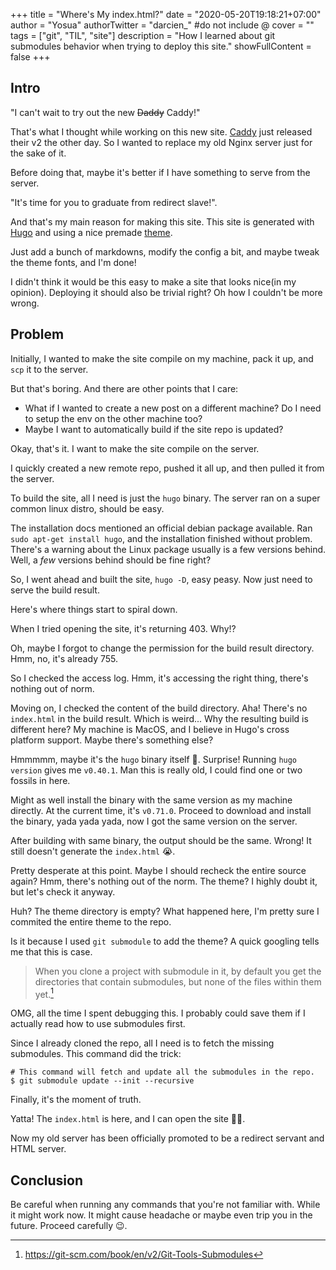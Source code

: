 +++
title = "Where's My index.html?"
date = "2020-05-20T19:18:21+07:00"
author = "Yosua"
authorTwitter = "darcien_" #do not include @
cover = ""
tags = ["git", "TIL", "site"]
description = "How I learned about git submodules behavior when trying to deploy this site."
showFullContent = false
+++

## Intro

"I can't wait to try out the new ~~Daddy~~ Caddy!"

That's what I thought while working on this new site.
[Caddy](https://caddyserver.com/v2) just released their v2 the other day.
So I wanted to replace my old Nginx server just for the sake of it.

Before doing that, maybe it's better if I have something to serve from the server.

"It's time for you to graduate from redirect slave!".

And that's my main reason for making this site.
This site is generated with [Hugo](https://gohugo.io/) and using a nice premade [theme](https://github.com/panr/hugo-theme-terminal).

Just add a bunch of markdowns, modify the config a bit, and maybe tweak the theme fonts, and I'm done!

I didn't think it would be this easy to make a site that looks nice(in my opinion).
Deploying it should also be trivial right? Oh how I couldn't be more wrong.

## Problem

Initially, I wanted to make the site compile on my machine, pack it up, and `scp` it to the server.

But that's boring.
And there are other points that I care:

- What if I wanted to create a new post on a different machine? Do I need to setup the env on the other machine too?
- Maybe I want to automatically build if the site repo is updated?

Okay, that's it. I want to make the site compile on the server.

I quickly created a new remote repo, pushed it all up, and then pulled it from the server.

To build the site, all I need is just the `hugo` binary.
The server ran on a super common linux distro, should be easy.

The installation docs mentioned an official debian package available.
Ran `sudo apt-get install hugo`, and the installation finished without problem.
There's a warning about the Linux package usually is a few versions behind.
Well, a _few_ versions behind should be fine right?

So, I went ahead and built the site, `hugo -D`, easy peasy.
Now just need to serve the build result.

Here's where things start to spiral down.

When I tried opening the site, it's returning 403. Why!?

Oh, maybe I forgot to change the permission for the build result directory.
Hmm, no, it's already 755.

So I checked the access log. Hmm, it's accessing the right thing, there's nothing out of norm.

Moving on, I checked the content of the build directory.
Aha! There's no `index.html` in the build result.
Which is weird... Why the resulting build is different here?
My machine is MacOS, and I believe in Hugo's cross platform support.
Maybe there's something else?

Hmmmmm, maybe it's the `hugo` binary itself 🤔.
Surprise! Running `hugo version` gives me `v0.40.1`.
Man this is really old, I could find one or two fossils in here.

Might as well install the binary with the same version as my machine directly.
At the current time, it's `v0.71.0`.
Proceed to download and install the binary, yada yada yada, now I got the same version on the server.

After building with same binary, the output should be the same.
Wrong! It still doesn't generate the `index.html` 😭.

Pretty desperate at this point.
Maybe I should recheck the entire source again?
Hmm, there's nothing out of the norm.
The theme? I highly doubt it, but let's check it anyway.

Huh? The theme directory is empty?
What happened here, I'm pretty sure I commited the entire theme to the repo.

Is it because I used `git submodule` to add the theme? A quick googling tells me that this is case.

> When you clone a project with submodule in it, by default you get the directories that contain submodules, but none of the files within them yet.[^1]

OMG, all the time I spent debugging this.
I probably could save them if I actually read how to use submodules first.

Since I already cloned the repo, all I need is to fetch the missing submodules.
This command did the trick:

```shell
# This command will fetch and update all the submodules in the repo.
$ git submodule update --init --recursive
```

Finally, it's the moment of truth.

Yatta! The `index.html` is here, and I can open the site 🥳🎉.

Now my old server has been officially promoted to be a redirect servant and HTML server.

## Conclusion

Be careful when running any commands that you're not familiar with.
While it might work now.
It might cause headache or maybe even trip you in the future.
Proceed carefully 😉.

[^1]: https://git-scm.com/book/en/v2/Git-Tools-Submodules
